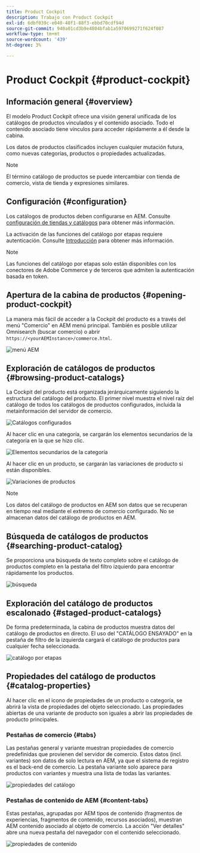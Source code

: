```yaml
---
title: Product Cockpit
description: Trabajo con Product Cockpit
exl-id: 6dbf039c-e040-48f1-88f3-ebbd70cdf94d
source-git-commit: 940a01cd3b9e4804bfab1a5970699271f624f087
workflow-type: tm+mt
source-wordcount: '439'
ht-degree: 3%

---
```


# Product Cockpit {#product-cockpit}

## Información general {#overview}

El modelo Product Cockpit ofrece una visión general unificada de los catálogos de productos vinculados y el contenido asociado. Todo el contenido asociado tiene vínculos para acceder rápidamente a él desde la cabina.

Los datos de productos clasificados incluyen cualquier mutación futura, como nuevas categorías, productos o propiedades actualizadas.

>[!NOTE]
>
>El término catálogo de productos se puede intercambiar con tienda de comercio, vista de tienda y expresiones similares.

## Configuración {#configuration}

Los catálogos de productos deben configurarse en AEM. Consulte [configuración de tiendas y catálogos](https://experienceleague.adobe.com/docs/experience-manager-cloud-service/content-and-commerce/storefront/getting-started.html?#catalog) para obtener más información.

La activación de las funciones del catálogo por etapas requiere autenticación. Consulte [Introducción](https://experienceleague.adobe.com/docs/experience-manager-cloud-service/content-and-commerce/storefront/getting-started.html) para obtener más información.

>[!NOTE]
>
>Las funciones del catálogo por etapas solo están disponibles con los conectores de Adobe Commerce y de terceros que admiten la autenticación basada en token.

## Apertura de la cabina de productos {#opening-product-cockpit}

La manera más fácil de acceder a la Cockpit del producto es a través del menú &quot;Comercio&quot; en AEM menú principal. También es posible utilizar Omnisearch (buscar comercio) o abrir `https://<yourAEMInstance>/commerce.html`.

![menú AEM](../assets/aem-menu.png)

## Exploración de catálogos de productos {#browsing-product-catalogs}

La Cockpit del producto está organizada jerárquicamente siguiendo la estructura del catálogo del producto. El primer nivel muestra el nivel raíz del catálogo de todos los catálogos de productos configurados, incluida la metainformación del servidor de comercio.

![Catálogos configurados](../assets/catalog-overview.png)

Al hacer clic en una categoría, se cargarán los elementos secundarios de la categoría en la que se hizo clic.

![Elementos secundarios de la categoría](../assets/catalog-category-children.png)

Al hacer clic en un producto, se cargarán las variaciones de producto si están disponibles.

![Variaciones de productos](../assets/catalog-product-variation.png)

>[!NOTE]
>
>Los datos del catálogo de productos en AEM son datos que se recuperan en tiempo real mediante el extremo de comercio configurado. No se almacenan datos del catálogo de productos en AEM.

## Búsqueda de catálogos de productos {#searching-product-catalog}

Se proporciona una búsqueda de texto completo sobre el catálogo de productos completo en la pestaña del filtro izquierdo para encontrar rápidamente los productos.

![búsqueda](../assets/search-cockpit.png)

## Exploración del catálogo de productos escalonado {#staged-product-catalogs}

De forma predeterminada, la cabina de productos muestra datos del catálogo de productos en directo. El uso del &quot;CATÁLOGO ENSAYADO&quot; en la pestaña de filtro de la izquierda cargará el catálogo de productos para cualquier fecha seleccionada.

![catálogo por etapas](../assets/staged-cockpit.png)

## Propiedades del catálogo de productos {#catalog-properties}

Al hacer clic en el icono de propiedades de un producto o categoría, se abrirá la vista de propiedades del objeto seleccionado. Las propiedades abiertas de una variante de producto son iguales a abrir las propiedades de producto principales.

### Pestañas de comercio {#tabs}

Las pestañas general y variante muestran propiedades de comercio predefinidas que provienen del servidor de comercio. Estos datos (incl. variantes) son datos de solo lectura en AEM, ya que el sistema de registro es el back-end de comercio. La pestaña variante solo aparece para productos con variantes y muestra una lista de todas las variantes.

![propiedades del catálogo](../assets/catalog-properties.png)

### Pestañas de contenido de AEM {#content-tabs}

Estas pestañas, agrupadas por AEM tipos de contenido (fragmentos de experiencias, fragmentos de contenido, recursos asociados), muestran AEM contenido asociado al objeto de comercio. La acción &quot;Ver detalles&quot; abre una nueva pestaña del navegador con el contenido seleccionado.

![propiedades de contenido](../assets/content-properties.png)
